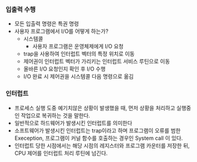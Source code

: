 ### 입출력 수행

- 모든 입출력 명령은 특권 명령
- 사용자 프로그램에서 I/O를 어떻게 하는가?
  - 시스템콜
    - 사용자 프로그램은 운영체제에게 I/O 요청
  - trap을 사용하여 인터럽트 벡터의 특정 위치로 이동
  - 제어권이 인터럽트 벡터가 가리키는 인터럽트 서비스 루틴으로 이동
  - 올바른 I/O 요청인지 확인 후 I/O 수행
  - I/O 완료 시 제어권을 시스템콜 다음 명령으로 옮김

### 인터럽트

- 프로세스 실행 도중 예기치않은 상황이 발생했을 때, 먼저 상황을 처리하고 실행중인 작업으로 복귀하는 것을 말한다.
- 일반적으로 하드웨어가 발생시킨 인터럽트를 의미한다
- 소프트웨어가 발생시킨 인터럽트는 trap이라고 하며 프로그램이 오류를 범한 Exeception, 프로그램이 커널 함수를 호출하는 경우인 System call 이 있다.
- 인터럽트 당한 시점에서는 해당 시점의 레지스터와 프로그램 카운터를 저장한 뒤, CPU 제어를 인터럽트 처리 루틴에 넘긴다.